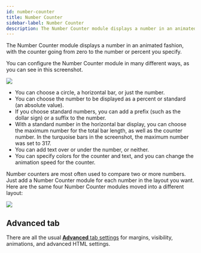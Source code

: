```yaml
---
id: number-counter
title: Number Counter
sidebar-label: Number Counter
description: The Number Counter module displays a number in an animated fashion, with the counter going from zero to the number or percent you specify.
---
```


The Number Counter module displays a number in an animated fashion, with the
counter going from zero to the number or percent you specify.

You can configure the Number Counter module in many different ways, as you can
see in this screenshot.

![](/img/number-counter-21086a65.png)

  * You can choose a circle, a horizontal bar, or just the number.
  * You can choose the number to be displayed as a percent or standard (an absolute value).
  * If you choose standard numbers, you can add a prefix (such as the dollar sign) or a suffix to the number.
  * With a standard number in the horizontal bar display, you can choose the maximum number for the total bar length, as well as the counter number. In the turquoise bars in the screenshot, the maximum number was set to 317.
  * You can add text over or under the number, or neither.
  * You can specify colors for the counter and text, and you can change the animation speed for the counter.

Number counters are most often used to compare two or more numbers. Just add a
Number Counter module for each number in the layout you want. Here are the
same four Number Counter modules moved into a different layout:

![](/img/number-counter-f3441c12.png)

## Advanced tab

There are all the usual [**Advanced** tab settings](/beaver-builder/layouts/advanced-tab-rows-columns-modules.md) for margins, visibility, animations, and advanced HTML settings.

